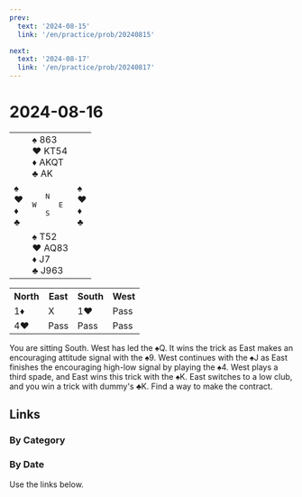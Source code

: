 ```yaml
---
prev:
  text: '2024-08-15'
  link: '/en/practice/prob/20240815'

next:
  text: '2024-08-17'
  link: '/en/practice/prob/20240817'
---
```


# 2024-08-16

<table class="deal">
	<tr>
		<td></td>
		<td>♠️ 863<br>♥️ KT54<br>♦️ AKQT<br>♣️ AK</td>
		<td></td>
	</tr>
	<tr>
		<td>♠️ <br>♥️ <br>♦️ <br>♣️ </td>
		<td><pre>   N<br>W     E<br>   S</pre></td>
		<td>♠️ <br>♥️ <br>♦️ <br>♣️ </td>
	</tr>
	<tr>
		<td></td>
		<td>♠️ T52<br>♥️ AQ83<br>♦️ J7<br>♣️ J963</td>
		<td></td>
	</tr>
</table>

<table class="auction">
	<tr>
		<th>North</th>
		<th>East</th>
		<th>South</th>
		<th>West</th>
	</tr>
	<tr>
		<td>1♦️</td>
		<td>X</td>
		<td>1♥️</td>
		<td>Pass</td>
	</tr>
	<tr>
		<td>4♥️</td>
		<td>Pass</td>
		<td>Pass</td>
		<td>Pass</td>
	</tr>
</table>

You are sitting South. West has led the ♠️Q. It wins the trick as East makes an encouraging attitude signal with the ♠️9. West continues with the ♠️J as East finishes the encouraging high-low signal by playing the ♠️4. West plays a third spade, and East wins this trick with the ♠️K. East switches to a low club, and you win a trick with dummy's ♣️K. Find a way to make the contract.

## Links

[<Badge type="tip" text="Check Solution"/>](/en/learning/prob/20240816)

### By Category

[<Badge type="tip" text="<--"/>](/en/practice/prob/20240815)
[<Badge type="tip" text="Calendar"/>](/en/practice/calendar/202408)
[<Badge type="info" text="-->"/>](/en/practice/prob/20240816#links)

### By Date

Use the links below.